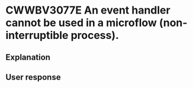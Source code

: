 # CWWBV3077E An event handler cannot be used in a microflow (non-interruptible process).

## Explanation

## User response